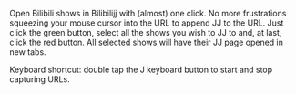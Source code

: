 Open Bilibili shows in Bilibilijj with (almost) one click.
No more frustrations squeezing your mouse cursor into the URL to append JJ to the URL. Just click the green button, select all the shows you wish to JJ to and, at last, click the red button. All selected shows will have their JJ page opened in new tabs.

Keyboard shortcut: double tap the J keyboard button to start and stop capturing URLs.
